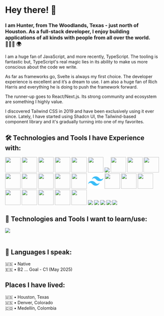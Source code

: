 
# Hey there! 👋


### I am Hunter, from The Woodlands, Texas - just north of Houston. As a full-stack developer, I enjoy building applications of all kinds with people from all over the world.  👨🏻‍💻 🌍

I am a huge fan of <highlight>JavaScript</highlight>, and more recently, TypeScript. The tooling is fantastic but, TypeScript's real magic lies in its ability to make us more conscious about the code we write.

As far as frameworks go, Svelte is always my first choice. The developer experience is excellent and it’s a dream to use. I am also a huge fan of Rich Harris and everything he is doing to push the framework forward.


The runner-up goes to React/Next.js. Its strong community and ecosystem are something I highly value.


I discovered Tailwind CSS in 2019 and have been exclusively using it ever since. Lately, I have started using Shadcn UI, the Tailwind-based component library and it's gradually turning into one of my favorites. 



## 🛠️ Technologies and Tools I have Experience with:
  <div>
    <img src="https://cdn.jsdelivr.net/gh/devicons/devicon/icons/typescript/typescript-original.svg" height="50" width="50" />
    <img src="https://cdn.jsdelivr.net/gh/devicons/devicon/icons/javascript/javascript-original.svg" height="50" width="50" />
    <img src="https://toplobster.io/node.png" height="50" width="50" />
    <img src="https://toplobster.io/bun.svg" height="50" width="50" />
    <img src="https://cdn.jsdelivr.net/gh/devicons/devicon/icons/svelte/svelte-original.svg" height="50" width="50"/>
    <img src="https://cdn.jsdelivr.net/gh/devicons/devicon/icons/react/react-original.svg" height="50" width="50" />
    <img src="https://cdn.jsdelivr.net/gh/devicons/devicon/icons/nextjs/nextjs-original.svg" height="50" />
    <img src="https://toplobster.io/vite.png" height="50" width="50" />
    <img src="https://cdn.jsdelivr.net/gh/devicons/devicon/icons/mongodb/mongodb-original.svg" height="50" width="50" />
    <img src="https://toplobster.io/supabase.png" height="50" width="50" />
    <img src="https://cdn.jsdelivr.net/gh/devicons/devicon/icons/firebase/firebase-plain.svg" height="50" width="50" />
    <img src="https://toplobster.io/prisma.png" height="50" width="50" />
    <img src="https://cdn.jsdelivr.net/gh/devicons/devicon/icons/postgresql/postgresql-original.svg" height="50" width="50" />
    <img src="https://cdn.jsdelivr.net/gh/devicons/devicon/icons/html5/html5-original.svg" height="50" width="50" />
    <img src="https://cdn.jsdelivr.net/gh/devicons/devicon/icons/css3/css3-original.svg" height="50" width="50" />
    <img src="https://raw.githubusercontent.com/devicons/devicon/6910f0503efdd315c8f9b858234310c06e04d9c0/icons/tailwindcss/tailwindcss-original.svg" height="50" width="50" />
    <img src="https://toplobster.io/shadcn-ui.png" height="50" width="50" />
    <img src="https://toplobster.io/daisy-ui.png" height="50" width="50" />
    <img src="https://toplobster.io/vite-test.png" height="50" width="50" />
    <img src="https://toplobster.io/docker.png" height="50" width="50" />
    <img src="https://static.wikia.nocookie.net/logopedia/images/a/a7/Vercel_favicon.svg/revision/latest?cb=20221026155821" height="50" width="50" />
    <img src="https://toplobster.io/netlify.png" height="50" width="50" />
    <img src="https://cdn.jsdelivr.net/gh/devicons/devicon/icons/heroku/heroku-plain.svg" height="50" width="50" />
    <img src="https://toplobster.io/mapbox.png" height="50" width="50" />
    <img src="https://www.solodev.com/file/2e7ff4de-48b3-11ed-bb2e-0eaef3759f5f/stripe-icon.png" height="50" />
    <img src="https://cdn4.iconfinder.com/data/icons/logos-and-brands/512/12_Algolia_logo_logos-512.png" height="50" />
    <img src="https://toplobster.io/google-drive.png" height="50" />
    <img src="https://toplobster.io/contentful.png" height="50" />
    <img src="https://toplobster.io/lucia.png" height="50" />
  </div>
  
## 🌱 Technologies and Tools I want to learn/use:
  <div>
    <img src="https://cdn.jsdelivr.net/gh/devicons/devicon/icons/redis/redis-original.svg" height="50" />
  </div>
        
  <br>
 

## 🦜 Languages I speak:
  🇺🇸 • Native <br>
  🇪🇸 • B2 ... Goal - C1 (May 2025)

## Places I have lived:
  🇺🇸 • Houston, Texas <br>
  🇺🇸 • Denver, Colorado <br>
  🇨🇴 • Medellín, Colombia
  
